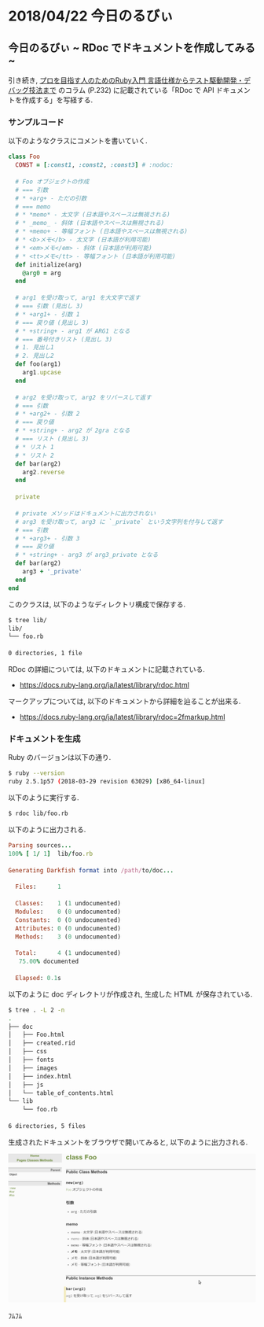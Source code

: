 # 2018/04/22 今日のるびぃ

## 今日のるびぃ ~ RDoc でドキュメントを作成してみる ~

引き続き, [プロを目指す人のためのRuby入門 言語仕様からテスト駆動開発・デバッグ技法まで](http://gihyo.jp/book/2017/978-4-7741-9397-7) のコラム (P.232) に記載されている「RDoc で API ドキュメントを作成する」を写経する.

### サンプルコード

以下のようなクラスにコメントを書いていく.

```ruby
class Foo
  CONST = [:const1, :const2, :const3] # :nodoc:
  
  # Foo オブジェクトの作成
  # === 引数
  # * +arg+ - ただの引数
  # === memo
  # * *memo* - 太文字 (日本語やスペースは無視される)
  # * _memo_ - 斜体 (日本語やスペースは無視される)
  # * +memo+ - 等幅フォント (日本語やスペースは無視される)
  # * <b>メモ</b> - 太文字 (日本語が利用可能)
  # * <em>メモ</em> - 斜体 (日本語が利用可能)
  # * <tt>メモ</tt> - 等幅フォント (日本語が利用可能)
  def initialize(arg)
    @arg0 = arg
  end
 
  # arg1 を受け取って, arg1 を大文字で返す
  # === 引数 (見出し 3)
  # * +arg1+ - 引数 1
  # === 戻り値 (見出し 3)
  # * +string+ - arg1 が ARG1 となる
  # === 番号付きリスト (見出し 3)
  # 1. 見出し1
  # 2. 見出し2
  def foo(arg1)
    arg1.upcase
  end

  # arg2 を受け取って, arg2 をリバースして返す
  # === 引数
  # * +arg2+ - 引数 2  
  # === 戻り値
  # * +string+ - arg2 が 2gra となる
  # === リスト (見出し 3)
  # * リスト 1
  # * リスト 2
  def bar(arg2)
    arg2.reverse
  end

  private

  # private メソッドはドキュメントに出力されない
  # arg3 を受け取って, arg3 に `_private` という文字列を付与して返す
  # === 引数
  # * +arg3+ - 引数 3 
  # === 戻り値
  # * +string+ - arg3 が arg3_private となる
  def bar(arg2)
    arg3 + '_private'
  end
end
```

このクラスは, 以下のようなディレクトリ構成で保存する.

```sh
$ tree lib/
lib/
└── foo.rb

0 directories, 1 file
```

RDoc の詳細については, 以下のドキュメントに記載されている.

* https://docs.ruby-lang.org/ja/latest/library/rdoc.html

マークアップについては, 以下のドキュメントから詳細を辿ることが出来る.

* https://docs.ruby-lang.org/ja/latest/library/rdoc=2fmarkup.html

### ドキュメントを生成

Ruby のバージョンは以下の通り.

```sh
$ ruby --version
ruby 2.5.1p57 (2018-03-29 revision 63029) [x86_64-linux]
```

以下のように実行する.

```sh
$ rdoc lib/foo.rb
```

以下のように出力される.

```ruby
Parsing sources...
100% [ 1/ 1]  lib/foo.rb

Generating Darkfish format into /path/to/doc...

  Files:      1

  Classes:    1 (1 undocumented)
  Modules:    0 (0 undocumented)
  Constants:  0 (0 undocumented)
  Attributes: 0 (0 undocumented)
  Methods:    3 (0 undocumented)

  Total:      4 (1 undocumented)
   75.00% documented

  Elapsed: 0.1s

```

以下のように doc ディレクトリが作成され, 生成した HTML が保存されている.

```sh
$ tree . -L 2 -n
.
├── doc
│   ├── Foo.html
│   ├── created.rid
│   ├── css
│   ├── fonts
│   ├── images
│   ├── index.html
│   ├── js
│   └── table_of_contents.html
└── lib
    └── foo.rb

6 directories, 5 files
```

生成されたドキュメントをブラウザで開いてみると, 以下のように出力される.

![image](./images/2018042201.png)

ﾌﾑﾌﾑ
